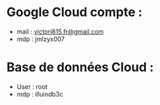 # Google Cloud compte : 

 - mail : victorj815.fr@gmail.com
 - mdp : jmlzyx007

# Base de données Cloud : 

 - User : root
 - mdp : illuindb3c